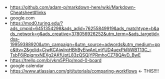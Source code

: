 *  https://github.com/adam-p/markdown-here/wiki/Markdown-Cheatsheet#links
* google.com
* https://mod0.turing.edu/?ads_cmpid=6451354298&ads_adid=76255849919&ads_matchtype=b&ads_network=g&ads_creative=378056926252&utm_term=&ads_targetid=dsa-19959388920&utm_campaign=&utm_source=adwords&utm_medium=ppc&ttv=2&gclid=CjwKCAjwlrqHBhByEiwAnLmYUD4uexPkRiWBT13C_-TsbF6iRpjqmxNEXg2AKfUptL83zQSQjYPRmhoCZ78QAvD_BwE
* https://trello.com/b/vkm5PFIp/mod-0-board
* google calendar
* https://www.atlassian.com/git/tutorials/comparing-workflows <- THIS!!!!
